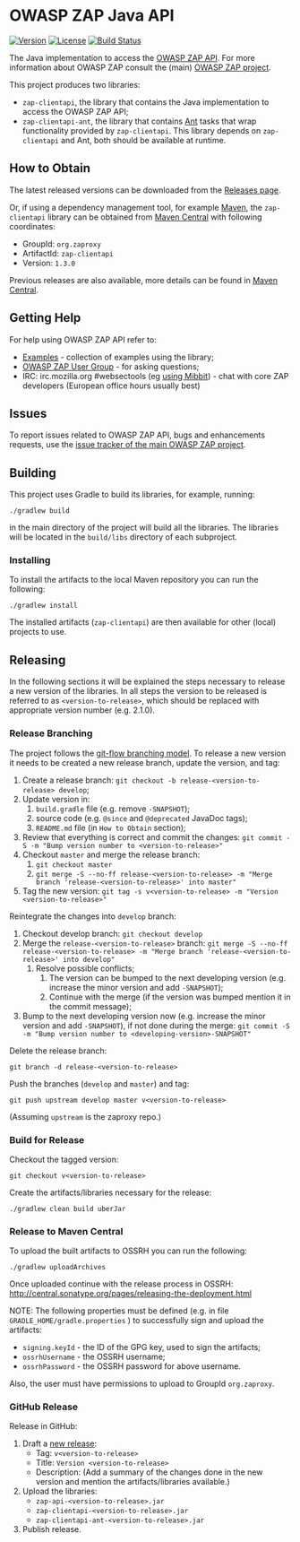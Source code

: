 # OWASP ZAP Java API

[![Version](https://maven-badges.herokuapp.com/maven-central/org.zaproxy/zap-clientapi/badge.svg)](https://maven-badges.herokuapp.com/maven-central/org.zaproxy/zap-clientapi/)
[![License](https://img.shields.io/badge/license-Apache%202-4EB1BA.svg)](https://www.apache.org/licenses/LICENSE-2.0.html)
[![Build Status](https://api.travis-ci.org/zaproxy/zap-api-java.svg?branch=develop)](https://travis-ci.org/zaproxy/zap-api-java)

The Java implementation to access the [OWASP ZAP API](https://github.com/zaproxy/zaproxy/wiki/ApiDetails). For more information
about OWASP ZAP consult the (main) [OWASP ZAP project](https://github.com/zaproxy/zaproxy/).

This project produces two libraries:
 * `zap-clientapi`, the library that contains the Java implementation to access the OWASP ZAP API;
 * `zap-clientapi-ant`, the library that contains [Ant](https://ant.apache.org/) tasks that wrap functionality
 provided by `zap-clientapi`. This library depends on `zap-clientapi` and Ant, both should be available at runtime.

## How to Obtain

The latest released versions can be downloaded from the [Releases page](https://github.com/zaproxy/zap-api-java/releases).

Or, if using a dependency management tool, for example [Maven](https://maven.apache.org/), the `zap-clientapi` library
can be obtained from [Maven Central](http://search.maven.org/) with following coordinates:

 * GroupId: `org.zaproxy`
 * ArtifactId: `zap-clientapi`
 * Version: `1.3.0`

Previous releases are also available, more details can be found in [Maven Central](http://search.maven.org/#search|ga|1|org.zaproxy).

## Getting Help

For help using OWASP ZAP API refer to:
  * [Examples](subprojects/zap-clientapi/src/examples/java/org/zaproxy/clientapi/examples) - collection of examples using the library;
  * [OWASP ZAP User Group](https://groups.google.com/group/zaproxy-users) - for asking questions;
  * IRC: irc.mozilla.org #websectools (eg [using Mibbit](http://chat.mibbit.com/?server=irc.mozilla.org%3A%2B6697&channel=%23websectools)) - chat with core ZAP developers (European office hours usually best)
  
## Issues

To report issues related to OWASP ZAP API, bugs and enhancements requests, use the [issue tracker of the main OWASP ZAP project](https://github.com/zaproxy/zaproxy/issues).

## Building

This project uses Gradle to build its libraries, for example, running:

    ./gradlew build

in the main directory of the project will build all the libraries. The libraries will be located in the `build/libs` directory
of each subproject.

### Installing

To install the artifacts to the local Maven repository you can run the following:

    ./gradlew install

The installed artifacts (`zap-clientapi`) are then available for other (local) projects to use.

## Releasing

In the following sections it will be explained the steps necessary to release a new version of the libraries. In all steps the
version to be released is referred to as `<version-to-release>`, which should be replaced with appropriate version number
(e.g. 2.1.0).

### Release Branching

The project follows the [git-flow branching model](http://nvie.com/posts/a-successful-git-branching-model/). To release a new version it needs to be created a new release branch, update the version, and tag:
  1. Create a release branch:
     `git checkout -b release-<version-to-release> develop`;
  2. Update version in:
     1. `build.gradle` file (e.g. remove `-SNAPSHOT`);
     2. source code (e.g. `@since` and `@deprecated` JavaDoc tags);
     3. `README.md` file (in `How to Obtain` section);
  3. Review that everything is correct and commit the changes:
     `git commit -S -m "Bump version number to <version-to-release>"`
  4. Checkout `master` and merge the release branch:
     1. `git checkout master`
     2. `git merge -S --no-ff release-<version-to-release> -m "Merge branch 'release-<version-to-release>' into master"`
  5. Tag the new version:
     `git tag -s v<version-to-release> -m "Version <version-to-release>"`

Reintegrate the changes into `develop` branch:
  1. Checkout develop branch:
     `git checkout develop`
  2. Merge the `release-<version-to-release>` branch:
     `git merge -S --no-ff release-<version-to-release> -m "Merge branch 'release-<version-to-release>' into develop"`
     1. Resolve possible conflicts;
         1. The version can be bumped to the next developing version (e.g. increase the minor version and add `-SNAPSHOT`);
         2. Continue with the merge (if the version was bumped mention it in the commit message);
  3. Bump to the next developing version now (e.g. increase the minor version and add `-SNAPSHOT`), if not done during the merge:
     `git commit -S -m "Bump version number to <developing-version>-SNAPSHOT"`

Delete the release branch:

    git branch -d release-<version-to-release>

Push the branches (`develop` and `master`) and tag:

    git push upstream develop master v<version-to-release>

(Assuming `upstream` is the zaproxy repo.)

### Build for Release

Checkout the tagged version:

    git checkout v<version-to-release>

Create the artifacts/libraries necessary for the release:

    ./gradlew clean build uberJar

### Release to Maven Central

To upload the built artifacts to OSSRH you can run the following:

    ./gradlew uploadArchives

Once uploaded continue with the release process in OSSRH:
http://central.sonatype.org/pages/releasing-the-deployment.html

NOTE: The following properties must be defined (e.g. in file `GRADLE_HOME/gradle.properties` ) to successfully sign and
upload the artifacts:
 - `signing.keyId` - the ID of the GPG key, used to sign the artifacts;
 - `ossrhUsername` - the OSSRH username;
 - `ossrhPassword` - the OSSRH password for above username.

Also, the user must have permissions to upload to GroupId `org.zaproxy`.

### GitHub Release

Release in GitHub:
 1. Draft a [new release](https://github.com/zaproxy/zap-api-java/releases/new):
    - Tag: `v<version-to-release>`
    - Title: `Version <version-to-release>`
    - Description: (Add a summary of the changes done in the new version and mention the artifacts/libraries available.)
 2. Upload the libraries:
     - `zap-api-<version-to-release>.jar`
     - `zap-clientapi-<version-to-release>.jar`
     - `zap-clientapi-ant-<version-to-release>.jar`
 3. Publish release.
